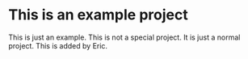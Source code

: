 # This is an example project
This is just an example. This is not a special project. It is just a normal project.
This is added by Eric.